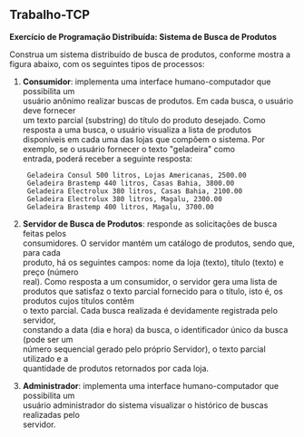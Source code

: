 ## Trabalho-TCP

**Exercício	de	Programação	Distribuída:	Sistema	de	Busca	de	Produtos**

Construa	um	sistema	distribuído	de	busca	de	produtos,	conforme	mostra	a	figura	abaixo,	com	
os	seguintes	tipos	de	processos:

1. **Consumidor**:	implementa	uma	interface	humano-computador	que	possibilita	um	
usuário anônimo realizar	buscas	de	produtos.	Em	cada	busca,	o	usuário	deve	fornecer	
um	texto	parcial (substring)	do	título	do	produto	desejado. Como	resposta	a	uma	
busca,	o	usuário	visualiza	a lista	de	produtos	disponíveis	em	cada	uma das lojas	que	
compõem	o	sistema. Por exemplo,	se	o	usuário	fornecer	o	texto	"geladeira"	como	
entrada,	poderá	receber	a	seguinte	resposta:

        Geladeira Consul 500 litros, Lojas Americanas, 2500.00
        Geladeira Brastemp 440 litros, Casas Bahia, 3800.00
        Geladeira Electrolux 380 litros, Casas Bahia, 2100.00
        Geladeira Electrolux 380 litros, Magalu, 2300.00
        Geladeira Brastemp 400 litros, Magalu, 3700.00

2. **Servidor	de	Busca	de	Produtos**:	responde	as	solicitações	de	busca	feitas	pelos	
consumidores.	O	servidor	mantém	um	catálogo	de	produtos,	sendo	que,	para	cada	
produto,	há	os	seguintes campos:	nome	da	loja (texto),	título (texto)	e	preço (número	
real). Como	resposta	a	um	consumidor,	o	servidor	gera	uma	lista	de	produtos	que	
satisfaz	o	texto	parcial	fornecido para	o	título,	isto	é,	os	produtos	cujos	títulos	contêm	
o	texto	parcial.	Cada	busca	realizada	é	devidamente	registrada	pelo	servidor,	
constando	a	data	(dia	e	hora)	da	busca,	o	identificador	único da	busca (pode	ser	um	
número	sequencial	gerado	pelo	próprio	Servidor),	o	texto	parcial	utilizado e	a	
quantidade	de	produtos	retornados	por	cada	loja.  
  
1. **Administrador**:	implementa	uma	interface	humano-computador	que	possibilita	um	
usuário	administrador	do	sistema visualizar	o	histórico	de	buscas	realizadas	pelo	
servidor.
